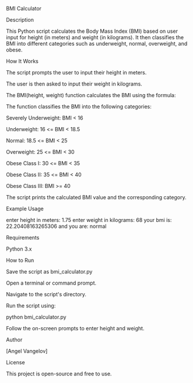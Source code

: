 BMI Calculator

Description

This Python script calculates the Body Mass Index (BMI) based on user input for height (in meters) and weight (in kilograms). It then classifies the BMI into different categories such as underweight, normal, overweight, and obese.

How It Works

The script prompts the user to input their height in meters.

The user is then asked to input their weight in kilograms.

The BMI(height, weight) function calculates the BMI using the formula:



The function classifies the BMI into the following categories:

Severely Underweight: BMI < 16

Underweight: 16 <= BMI < 18.5

Normal: 18.5 <= BMI < 25

Overweight: 25 <= BMI < 30

Obese Class I: 30 <= BMI < 35

Obese Class II: 35 <= BMI < 40

Obese Class III: BMI >= 40

The script prints the calculated BMI value and the corresponding category.

Example Usage

enter height in meters: 1.75
enter weight in kilograms: 68
your bmi is: 22.20408163265306 and you are: normal

Requirements

Python 3.x

How to Run

Save the script as bmi_calculator.py

Open a terminal or command prompt.

Navigate to the script's directory.

Run the script using:

python bmi_calculator.py

Follow the on-screen prompts to enter height and weight.

Author

[Angel Vangelov]

License

This project is open-source and free to use.

